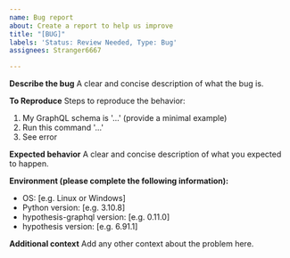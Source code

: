 ```yaml
---
name: Bug report
about: Create a report to help us improve
title: "[BUG]"
labels: 'Status: Review Needed, Type: Bug'
assignees: Stranger6667

---
```


**Describe the bug**
A clear and concise description of what the bug is.

**To Reproduce**
Steps to reproduce the behavior:

1. My GraphQL schema is '...' (provide a minimal example)
2. Run this command '...'
3. See error

**Expected behavior**
A clear and concise description of what you expected to happen.

**Environment (please complete the following information):**

- OS: [e.g. Linux or Windows]
- Python version: [e.g. 3.10.8]
- hypothesis-graphql version: [e.g. 0.11.0]
- hypothesis version: [e.g. 6.91.1]

**Additional context**
Add any other context about the problem here.
